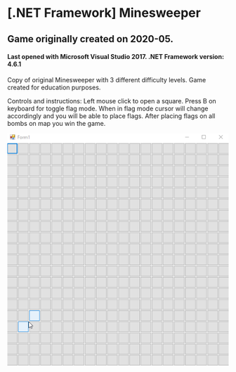 # [.NET Framework] Minesweeper
## Game originally created on 2020-05.
#### Last opened with Microsoft Visual Studio 2017. .NET Framework version: 4.6.1 ####
<p>Copy of original Minesweeper with 3 different difficulty levels. Game created for education purposes.</p>
<p>Controls and instructions: Left mouse click to open a square. Press B on keyboard for toggle flag mode. When in flag mode cursor will change accordingly and you will be able to place flags. After placing flags on all bombs on map you win the game.</p>
<p align="center"><img src="Minesweeper.gif"/></p>

